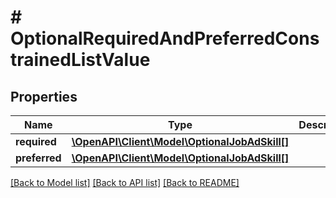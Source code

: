 # # OptionalRequiredAndPreferredConstrainedListValue

## Properties

Name | Type | Description | Notes
------------ | ------------- | ------------- | -------------
**required** | [**\OpenAPI\Client\Model\OptionalJobAdSkill[]**](OptionalJobAdSkill.md) |  | [optional]
**preferred** | [**\OpenAPI\Client\Model\OptionalJobAdSkill[]**](OptionalJobAdSkill.md) |  | [optional]

[[Back to Model list]](../../README.md#models) [[Back to API list]](../../README.md#endpoints) [[Back to README]](../../README.md)
